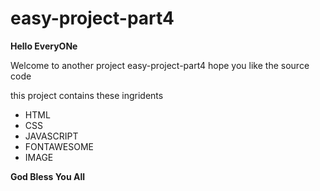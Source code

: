 # easy-project-part4
<b>Hello EveryONe</b>
<p>Welcome to another project easy-project-part4 hope you like the source code </p>
<p>this project contains these ingridents</p>
<ul>
<li>HTML</li>
  <li>CSS</li>
  <li>JAVASCRIPT</li>
  <li>FONTAWESOME</li>
  <li>IMAGE</li>
</ul>
<strong>God Bless You All</strong>
